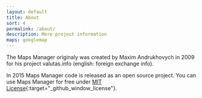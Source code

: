 ```yaml
---
layout: default
title: About
sort: 4
permalink: /about/
description: More project information
maps: googlemap
---
```


The Maps Manager originaly was created by Maxim Andrukhovych in 2009 for his project valutas.info (english: foreign exchange info).

In 2015 Maps Manager code is released as an open source project. You can use Maps Manager for free under [MIT License](https://github.com/openmania/mapsmanager/blob/master/LICENSE){:target="_github_window_license"}.
